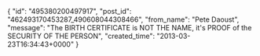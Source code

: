  {
   "id": "495380200497917",
   "post_id": "462493170453287_490608044308466",
   "from_name": "Pete Daoust",
   "message": "The BIRTH CERTIFICATE is NOT THE NAME, it's PROOF of the SECURITY OF THE PERSON",
   "created_time": "2013-03-23T16:34:43+0000"
 }
